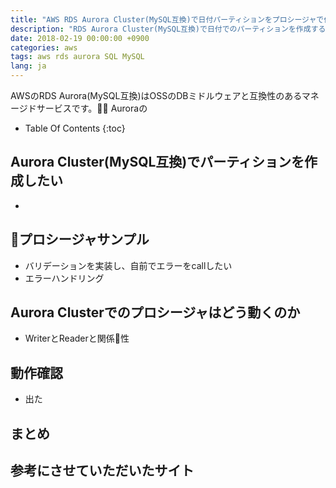 ```yaml
---
title: "AWS RDS Aurora Cluster(MySQL互換)で日付パーティションをプロシージャで作成する"
description: "RDS Aurora Cluster(MySQL互換)で日付でのパーティションを作成する方法を紹介します。プロシージャとCREATE EVENTを組み合わせて定期的に作成する方法を中心に、ClusterのWriter/Readerの特性などにも触れます"
date: 2018-02-19 00:00:00 +0900
categories: aws
tags: aws rds aurora SQL MySQL
lang: ja
---
```


AWSのRDS Aurora(MySQL互換)はOSSのDBミドルウェアと互換性のあるマネージドサービスです。
Auroraの

* Table Of Contents
{:toc}


## Aurora Cluster(MySQL互換)でパーティションを作成したい
* 


## プロシージャサンプル
* バリデーションを実装し、自前でエラーをcallしたい
* エラーハンドリング



## Aurora Clusterでのプロシージャはどう動くのか
* WriterとReaderと関係性


## 動作確認
* 出た

## まとめ


## 参考にさせていただいたサイト
